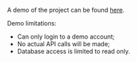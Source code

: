 A demo of the project can be found [here](https://demo-vocab-builder-v2.vercel.app/intro).

Demo limitations:

- Can only login to a demo account;
- No actual API calls will be made;
- Database access is limited to read only.
